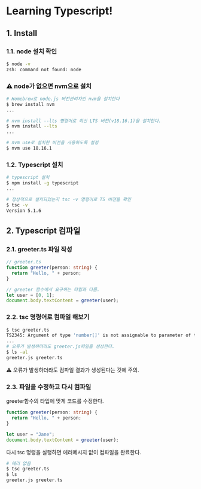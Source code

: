 # Learning Typescript!

## 1. Install

### 1.1. node 설치 확인

```sh
$ node -v
zsh: command not found: node
```

### :warning: node가 없으면 nvm으로 설치

```sh
# Homebrew로 node.js 버전관리자인 nvm을 설치한다
$ brew install nvm
...

# nvm install --lts 명령어로 최신 LTS 버전(v18.16.1)을 설치한다.
$ nvm install --lts
...

# nvm use로 설치한 버전을 사용하도록 설정
$ nvm use 18.16.1
```

### 1.2. Typescript 설치

```sh
# typescript 설치
$ npm install -g typescript
...

# 정상적으로 설치되었는지 tsc -v 명령어로 TS 버전을 확인
$ tsc -v
Version 5.1.6
```

## 2. Typescript 컴파일

### 2.1. greeter.ts 파일 작성

```ts
// greeter.ts
function greeter(person: string) {
  return "Hello, " + person;
}

// greeter 함수에서 요구하는 타입과 다름.
let user = [0, 1];
document.body.textContent = greeter(user);
```

### 2.2. tsc 명령어로 컴파일 해보기

```sh
$ tsc greeter.ts
TS2345: Argument of type 'number[]' is not assignable to parameter of type 'string'.
...
# 오류가 발생하더라도 greeter.js파일을 생성한다.
$ ls -al
greeter.js greeter.ts
```

:warning: 오류가 발생하더라도 컴파일 결과가 생성된다는 것에 주의.

### 2.3. 파일을 수정하고 다시 컴파일

greeter함수의 타입에 맞게 코드를 수정한다.

```ts
function greeter(person: string) {
  return "Hello, " + person;
}

let user = "Jane";
document.body.textContent = greeter(user);
```

다시 tsc 명령을 실행하면 에러메시지 없이 컴파일을 완료한다.

```sh
# 에러 없음
$ tsc greeter.ts
$ ls
greeter.js greeter.ts
```
